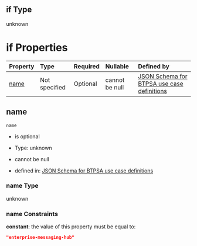 ## if Type

unknown

# if Properties

| Property      | Type          | Required | Nullable       | Defined by                                                                                                                                                                                                        |
| :------------ | :------------ | :------- | :------------- | :---------------------------------------------------------------------------------------------------------------------------------------------------------------------------------------------------------------- |
| [name](#name) | Not specified | Optional | cannot be null | [JSON Schema for BTPSA use case definitions](btpsa-usecase-properties-services-items-allof-2-then-allof-20-if-properties-name.md "undefined#/properties/services/items/allOf/2/then/allOf/20/if/properties/name") |

## name



`name`

*   is optional

*   Type: unknown

*   cannot be null

*   defined in: [JSON Schema for BTPSA use case definitions](btpsa-usecase-properties-services-items-allof-2-then-allof-20-if-properties-name.md "undefined#/properties/services/items/allOf/2/then/allOf/20/if/properties/name")

### name Type

unknown

### name Constraints

**constant**: the value of this property must be equal to:

```json
"enterprise-messaging-hub"
```
